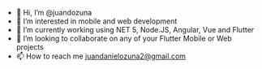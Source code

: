 - 👋 Hi, I’m @juandozuna
- 👀 I’m interested in mobile and web development
- 🌱 I’m currently working using NET 5, Node.JS, Angular, Vue and Flutter
- 💞️ I’m looking to collaborate on any of your Flutter Mobile or Web projects
- 📫 How to reach me juandanielozuna2@gmail.com
